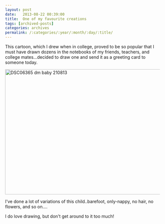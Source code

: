 ```yaml
---
layout: post
date:	2013-08-22 00:39:00
title:  One of my favourite creations
tags: [archived-posts]
categories: archives
permalink: /:categories/:year/:month/:day/:title/
---
```

This cartoon, which I drew when in college, proved to be so popular that I must have drawn dozens in the notebooks of my friends, teachers, and college mates...decided to draw one and send it as a greeting card to someone today.

<a href="http://www.flickr.com/photos/86494503@N00/9563143135/" title="DSC06365 dm baby 210813 by mohandep, on Flickr"><img src="http://farm3.staticflickr.com/2871/9563143135_9f56d5e433_z.jpg" width="640" height="406" alt="DSC06365 dm baby 210813"></a>

I've done a lot of variations of this child..barefoot, only-nappy, no hair, no flowers, and so on.... 

I do love drawing, but don't get around to it too much!
